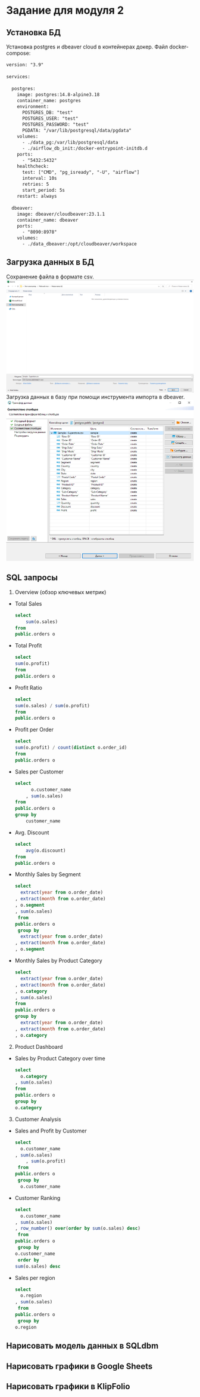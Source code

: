# Задание для модуля 2

## Установка БД

Установка postgres и dbeaver cloud в контейнерах докер. 
Файл docker-compose:
```
version: "3.9"
      
services:
      
  postgres:
    image: postgres:14.8-alpine3.18
    container_name: postgres
    environment:
      POSTGRES_DB: "test"
      POSTGRES_USER: "test"
      POSTGRES_PASSWORD: "test"
      PGDATA: "/var/lib/postgresql/data/pgdata"
    volumes:
      - ./data_pg:/var/lib/postgresql/data
      - ./airflow_db_init:/docker-entrypoint-initdb.d
    ports:
      - "5432:5432" 
    healthcheck:
      test: ["CMD", "pg_isready", "-U", "airflow"]
      interval: 10s
      retries: 5
      start_period: 5s
    restart: always
      
  dbeaver:
    image: dbeaver/cloudbeaver:23.1.1
    container_name: dbeaver
    ports:
      - "8090:8978"
    volumes:
      - ./data_dbeaver:/opt/cloudbeaver/workspace
```
## Загрузка данных в БД

Сохранение файла в формате csv.
![Alt text](https://github.com/likepyt/datalearn/blob/main/de101/module-02/save-csv.png)
Загрузка данных в базу при помощи инструмента импорта в dbeaver.
![Alt text](https://github.com/likepyt/datalearn/blob/main/de101/module-02/import-csv.png)

## SQL запросы

1. Overview (обзор ключевых метрик)
  - Total Sales 
    ```sql
    select 
    	sum(o.sales)
    from 
	public.orders o
    ```
  - Total Profit
    ```sql
    select 
	sum(o.profit)
    from 
	public.orders o
    ```
  - Profit Ratio
    ```sql
    select 
	sum(o.sales) / sum(o.profit)
    from 
	public.orders o
    ```
  - Profit per Order
    ```sql
    select 
	sum(o.profit) / count(distinct o.order_id)
    from 
	public.orders o
    ```
  - Sales per Customer
    ```sql
    select
    	  o.customer_name
    	, sum(o.sales)
    from 
	public.orders o
    group by
    	customer_name
    ```
  - Avg. Discount
    ```sql
    select 
    	avg(o.discount)
    from 
	public.orders o
    ```    
  - Monthly Sales by Segment
    ```sql
    select
	  extract(year from o.order_date)
	, extract(month from o.order_date)
	, o.segment 
	, sum(o.sales)
     from 
	public.orders o
     group by
	  extract(year from o.order_date)
	, extract(month from o.order_date)
	, o.segment
    ``` 
  - Monthly Sales by Product Category
    ```sql
    select
	  extract(year from o.order_date)
	, extract(month from o.order_date)
	, o.category
	, sum(o.sales)
    from 
	public.orders o
    group by
	  extract(year from o.order_date)
	, extract(month from o.order_date)
	, o.category
    ```
    
 2. Product Dashboard
  - Sales by Product Category over time
    ```sql
    select
	  o.category
	, sum(o.sales)
    from 
	public.orders o
    group by
	o.category
    ```
 3. Customer Analysis
  - Sales and Profit by Customer
    ```sql
    select
	  o.customer_name
	, sum(o.sales)
    	, sum(o.profit)
     from 
	public.orders o
     group by
	  o.customer_name
    ```
  - Customer Ranking
    ```sql
    select
	  o.customer_name
	, sum(o.sales)
	, row_number() over(order by sum(o.sales) desc)
     from 
	public.orders o
     group by 
	o.customer_name
     order by 
	sum(o.sales) desc
    ```
  - Sales per region
    ```sql
    select
	  o.region
	, sum(o.sales)
     from 
	public.orders o
     group by 
	o.region
    ```
    
## Нарисовать модель данных в SQLdbm

## Нарисовать графики в Google Sheets

## Нарисовать графики в KlipFolio
